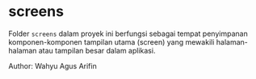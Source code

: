 # screens

Folder `screens` dalam proyek ini berfungsi sebagai tempat penyimpanan komponen-komponen tampilan utama (screen) yang mewakili halaman-halaman atau tampilan besar dalam aplikasi.

Author: Wahyu Agus Arifin
